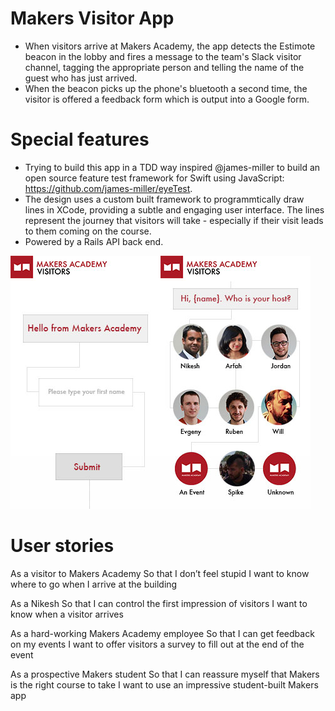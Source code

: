 # Makers Visitor App
- When visitors arrive at Makers Academy, the app detects the Estimote beacon in the lobby and fires a message to the team's Slack visitor channel, tagging the appropriate person and telling the name of the guest who has just arrived. 
- When the beacon picks up the phone's bluetooth a second time, the visitor is offered a feedback form which is output into a Google form.

# Special features
- Trying to build this app in a TDD way inspired @james-miller to build an open source feature test framework for Swift using JavaScript: https://github.com/james-miller/eyeTest.
- The design uses a custom built framework to programmtically draw lines in XCode, providing a subtle and engaging user interface. The lines  represent the journey that visitors will take - especially if their visit leads to them coming on the course.
- Powered by a Rails API back end.

<img src="https://github.com/MakersApp/assets/blob/master/wireframes/App_page1_SubmitName.jpg"><img src="https://github.com/MakersApp/assets/blob/master/wireframes/App_page2_ChooseHost.jpg">

# User stories
As a visitor to Makers Academy
So that I don’t feel stupid
I want to know where to go when I arrive at the building

As a Nikesh
So that I can control the first impression of visitors
I want to know when a visitor arrives

As a hard-working Makers Academy employee
So that I can get feedback on my events
I want to offer visitors a survey to fill out at the end of the event

As a prospective Makers student
So that I can reassure myself that Makers is the right course to take
I want to use an impressive student-built Makers app
```
